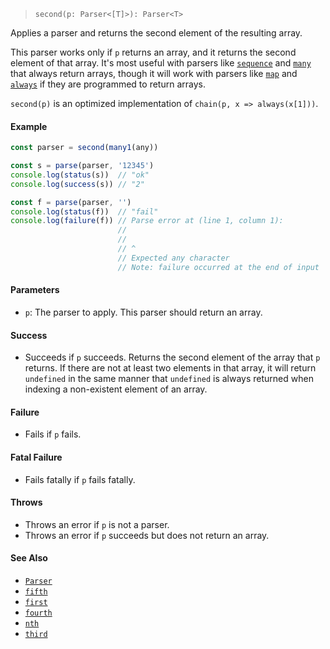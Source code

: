 <!--
 Copyright (c) 2020 Thomas J. Otterson
 
 This software is released under the MIT License.
 https://opensource.org/licenses/MIT
-->

> `second(p: Parser<[T]>): Parser<T>`

Applies a parser and returns the second element of the resulting array.

This parser works only if `p` returns an array, and it returns the second element of that array. It's most useful with parsers like [`sequence`](sequence.md) and [`many`](many.md) that always return arrays, though it will work with parsers like [`map`](map.md) and [`always`](always.md) if they are programmed to return arrays.

`second(p)` is an optimized implementation of `chain(p, x => always(x[1]))`.

#### Example

```javascript
const parser = second(many1(any))

const s = parse(parser, '12345')
console.log(status(s))  // "ok"
console.log(success(s)) // "2"

const f = parse(parser, '')
console.log(status(f))  // "fail"
console.log(failure(f)) // Parse error at (line 1, column 1):
                        //
                        // 
                        // ^
                        // Expected any character
                        // Note: failure occurred at the end of input
```

#### Parameters

* `p`: The parser to apply. This parser should return an array.

#### Success

* Succeeds if `p` succeeds. Returns the second element of the array that `p` returns. If there are not at least two elements in that array, it will return `undefined` in the same manner that `undefined` is always returned when indexing a non-existent element of an array.

#### Failure

* Fails if `p` fails.

#### Fatal Failure

* Fails fatally if `p` fails fatally.

#### Throws

* Throws an error if `p` is not a parser.
* Throws an error if `p` succeeds but does not return an array.

#### See Also

* [`Parser`](../types/parser.md)
* [`fifth`](fifth.md)
* [`first`](first.md)
* [`fourth`](fourth.md)
* [`nth`](nth.md)
* [`third`](third.md)